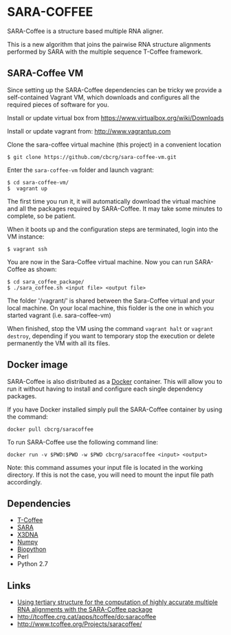 SARA-COFFEE
===========

SARA-Coffee is a structure based multiple RNA aligner. 

This is a new algorithm that joins the pairwise RNA structure alignments performed by 
SARA with the multiple sequence T-Coffee framework. 

SARA-Coffee VM
--------------

Since setting up the SARA-Coffee dependencies can be tricky we provide a self-contained 
Vagrant VM, which downloads and configures all the required pieces of software for you. 

Install or update virtual box from https://www.virtualbox.org/wiki/Downloads

Install or update vagrant from: http://www.vagrantup.com

Clone the sara-coffee virtual machine (this project) in a convenient location

    $ git clone https://github.com/cbcrg/sara-coffee-vm.git

Enter the `sara-coffee-vm` folder and launch vagrant:
    
    $ cd sara-coffee-vm/
    $  vagrant up  

The first time you run it, it will automatically download the virtual machine and all the packages required by SARA-Coffee. It may take some minutes to complete, so be patient. 

When it boots up and the configuration steps are terminated, login into the VM instance:

    $ vagrant ssh 
    
You are now in the Sara-Coffee virtual machine. Now you can run SARA-Coffee as shown: 

    $ cd sara_coffee_package/
    $ ./sara_coffee.sh <input file> <output file> 

The folder '/vagrant/' is shared between the Sara-Coffee virtual and your local machine. On your local machine, this fiolder is the one in which you started vagrant (i.e. sara-coffee-vm)

When finished, stop the VM using the command `vagrant halt` or `vagrant destroy`, depending if you
want to temporary stop the execution or delete permanently the VM with all its files. 

Docker image
------------

SARA-Coffee is also distributed as a [Docker](http://docker.com) container. This will allow you to run it without having to
install and configure each single dependency packages. 

If you have Docker installed simply pull the SARA-Coffee container by using the command: 

    docker pull cbcrg/saracoffee

To run SARA-Coffee use the following command line: 

    docker run -v $PWD:$PWD -w $PWD cbcrg/saracoffee <input> <output>

Note: this command assumes your input file is located in the working directory. 
If this is not the case, you will need to mount the input file path accordingly. 


Dependencies 
------------

* [T-Coffee](http://tcoffee.org)
* [SARA](http://structure.biofold.org/sara/)
* [X3DNA](http://x3dna.org/)
* [Numpy](http://www.numpy.org/)
* [Biopython](http://biopython.org/)
* Perl
* Python 2.7


Links
-----
* [Using tertiary structure for the computation of highly accurate multiple RNA alignments with the SARA-Coffee package](http://www.ncbi.nlm.nih.gov/pubmed?term=23449094)
* http://tcoffee.crg.cat/apps/tcoffee/do:saracoffee
* http://www.tcoffee.org/Projects/saracoffee/


